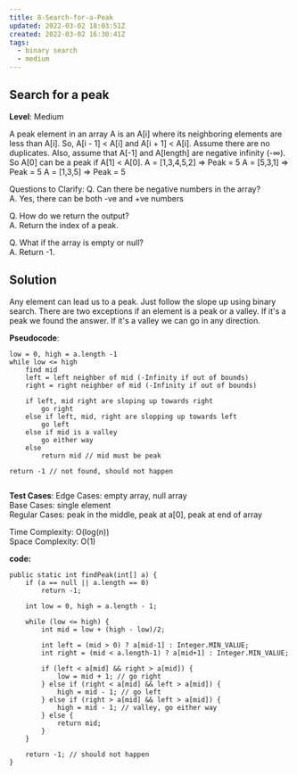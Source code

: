 ```yaml
---
title: 8-Search-for-a-Peak
updated: 2022-03-02 18:03:51Z
created: 2022-03-02 16:30:41Z
tags:
  - binary search
  - medium
---
```


## Search for a peak

**Level**: Medium

A peak element in an array A is an A[i] where its neighboring elements are less than A[i].
So, A[i - 1] < A[i] and A[i + 1] < A[i].
Assume there are no duplicates. Also, assume that A[-1] and A[length] are negative infinity (-∞).
So A[0] can be a peak if A[1] < A[0].
A = [1,3,4,5,2] => Peak = 5
A = [5,3,1] => Peak = 5
A = [1,3,5] => Peak = 5

Questions to Clarify:
Q. Can there be negative numbers in the array?  
A. Yes, there can be both -ve and +ve numbers  

Q. How do we return the output?  
A. Return the index of a peak.  

Q. What if the array is empty or null?  
A. Return -1.  


## Solution
Any element can lead us to a peak. Just follow the slope up using binary search.
There are two exceptions if an element is a peak or a valley.
If it's a peak we found the answer. If it's a valley we can go in any direction.

**Pseudocode**:
```
low = 0, high = a.length -1
while low <= high
    find mid
    left = left neighber of mid (-Infinity if out of bounds)
    right = right neighber of mid (-Infinity if out of bounds)

    if left, mid right are sloping up towards right
        go right
    else if left, mid, right are slopping up towards left
        go left
    else if mid is a valley
        go either way
    else
        return mid // mid must be peak

return -1 // not found, should not happen
    
```

**Test Cases**:
Edge Cases: empty array, null array  
Base Cases: single element  
Regular Cases: peak in the middle, peak at a[0], peak at end of array  

Time Complexity: O(log(n))  
Space Complexity: O(1)  

**code:**
```
public static int findPeak(int[] a) {
    if (a == null || a.length == 0)
        return -1;
       
    int low = 0, high = a.length - 1;

    while (low <= high) {
        int mid = low + (high - low)/2;

        int left = (mid > 0) ? a[mid-1] : Integer.MIN_VALUE;
        int right = (mid < a.length-1) ? a[mid+1] : Integer.MIN_VALUE;

        if (left < a[mid] && right > a[mid]) {
            low = mid + 1; // go right
        } else if (right < a[mid] && left > a[mid]) {
            high = mid - 1; // go left
        } else if (right > a[mid] && left > a[mid]) {
            high = mid - 1; // valley, go either way
        } else {
            return mid;
        }
    }

    return -1; // should not happen
}

```


